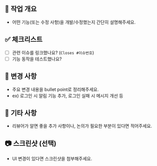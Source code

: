 ## 🔧 작업 개요

- 어떤 기능(또는 수정 사항)을 개발/수정했는지 간단히 설명해주세요.

## ✅ 체크리스트

- [ ] 관련 이슈를 링크했나요? (`Closes #이슈번호`)
- [ ] 기능 동작을 테스트했나요?

## 📝 변경 사항

- 주요 변경 내용을 bullet point로 정리해주세요.
- ex) 로그인 시 알림 기능 추가, 로그인 실패 시 메시지 개선 등

## 💬 기타 사항

- 리뷰어가 알면 좋을 추가 사항이나, 논의가 필요한 부분이 있다면 적어주세요.

## 📷 스크린샷 (선택)

- UI 변경이 있다면 스크린샷을 첨부해주세요.